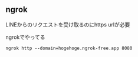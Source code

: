 ## ngrok
LINEからのリクエストを受け取るのにhttps urlが必要

ngrokでやってる

```
ngrok http --domain=hogehoge.ngrok-free.app 8080
```